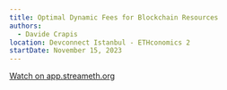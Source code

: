 ```yaml
---
title: Optimal Dynamic Fees for Blockchain Resources
authors:
  - Davide Crapis
location: Devconnect Istanbul - ETHconomics 2
startDate: November 15, 2023
---
```


[Watch on app.streameth.org](https://app.streameth.org/devconnect/ethconomics/session/optimal_dynamic_fees_for_blockchain_resources)
